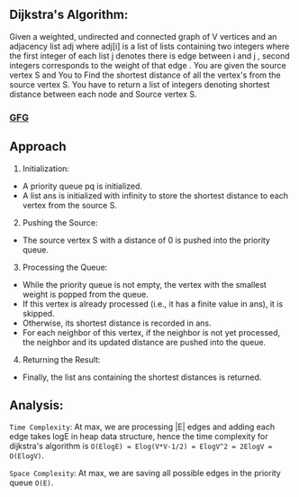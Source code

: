 ## Dijkstra's Algorithm:

Given a weighted, undirected and connected graph of V vertices and an adjacency list adj where adj[i] is a list of lists containing two integers where the first integer of each list j denotes there is edge between i and j , second integers corresponds to the weight of that edge . You are given the source vertex S and You to Find the shortest distance of all the vertex's from the source vertex S. You have to return a list of integers denoting shortest distance between each node and Source vertex S.

<h3><a href="https://geeksforgeeks.org/problems/implementing-dijkstra-set-1-adjacency-matrix/1?utm_source=geeksforgeeks">GFG</a></h3>

## Approach

1. Initialization:

- A priority queue pq is initialized.
- A list ans is initialized with infinity to store the shortest distance to each vertex from the source S.

2. Pushing the Source:

- The source vertex S with a distance of 0 is pushed into the priority queue.

3. Processing the Queue:

- While the priority queue is not empty, the vertex with the smallest weight is popped from the queue.
- If this vertex is already processed (i.e., it has a finite value in ans), it is skipped.
- Otherwise, its shortest distance is recorded in ans.
- For each neighbor of this vertex, if the neighbor is not yet processed, the neighbor and its updated distance are pushed into the queue.

4. Returning the Result:

- Finally, the list ans containing the shortest distances is returned.

## Analysis:

`Time Complexity`: At max, we are processing |E| edges and adding each edge takes logE in heap data structure, hence the time complexity for dijkstra's algorithm is
`O(ElogE) = Elog(V*V-1/2) = ElogV^2 = 2ElogV = O(ElogV)`.

`Space Complexity`: At max, we are saving all possible edges in the priority queue `O(E)`.
